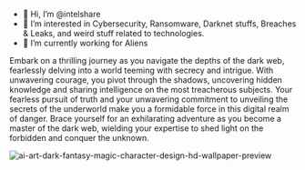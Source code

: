 - 👋 Hi, I’m @intelshare
- 👀 I’m interested in Cybersecurity, Ransomware, Darknet stuffs, Breaches & Leaks, and weird stuff related to technologies.
- 🌱 I’m currently working for Aliens

Embark on a thrilling journey as you navigate the depths of the dark web, fearlessly delving into a world teeming with secrecy and intrigue. With unwavering courage, you pivot through the shadows, uncovering hidden knowledge and sharing intelligence on the most treacherous subjects. Your fearless pursuit of truth and your unwavering commitment to unveiling the secrets of the underworld make you a formidable force in this digital realm of danger. Brace yourself for an exhilarating adventure as you become a master of the dark web, wielding your expertise to shed light on the forbidden and conquer the unknown.

![ai-art-dark-fantasy-magic-character-design-hd-wallpaper-preview](https://github.com/intelshare/intelshare/assets/139314161/f1827aff-1194-4b00-a014-99e1b5c34c8e)

